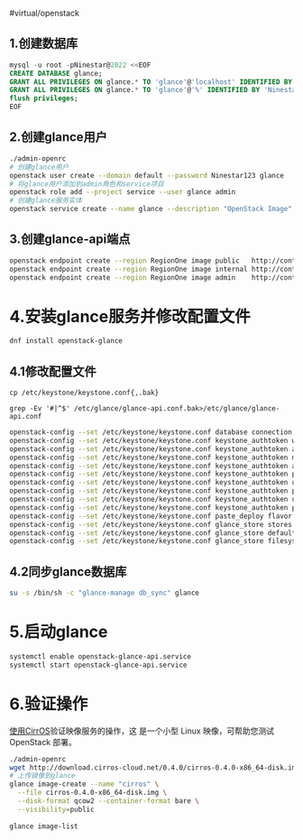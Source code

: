 #virtual/openstack

## 1.创建数据库

```sql
mysql -u root -pNinestar@2022 <<EOF
CREATE DATABASE glance;
GRANT ALL PRIVILEGES ON glance.* TO 'glance'@'localhost' IDENTIFIED BY 'Ninestar@2022';
GRANT ALL PRIVILEGES ON glance.* TO 'glance'@'%' IDENTIFIED BY 'Ninestar@2022';
flush privileges;
EOF
```

## 2.创建glance用户

```bash
./admin-openrc
# 创建glance用户
openstack user create --domain default --password Ninestar123 glance
# 将glance用户添加到admin角色和service项目
openstack role add --project service --user glance admin
# 创建glance服务实体
openstack service create --name glance --description "OpenStack Image" image

```

## 3.创建glance-api端点

```bash
openstack endpoint create --region RegionOne image public   http://controller:9292
openstack endpoint create --region RegionOne image internal http://controller:9292
openstack endpoint create --region RegionOne image admin    http://controller:9292

```

# 4.安装glance服务并修改配置文件

```bash
dnf install openstack-glance
```

## 4.1修改配置文件

`cp /etc/keystone/keystone.conf{,.bak}`

`grep -Ev '#|^$' /etc/glance/glance-api.conf.bak>/etc/glance/glance-api.conf`

```bash
openstack-config --set /etc/keystone/keystone.conf database connection mysql+pymysql://glance:Ninestar@2022@controller/glance
openstack-config --set /etc/keystone/keystone.conf keystone_authtoken www_authenticate_uri http://controller:5000
openstack-config --set /etc/keystone/keystone.conf keystone_authtoken auth_url http://controller:5000
openstack-config --set /etc/keystone/keystone.conf keystone_authtoken memcached_servers controller:11211
openstack-config --set /etc/keystone/keystone.conf keystone_authtoken auth_type password
openstack-config --set /etc/keystone/keystone.conf keystone_authtoken project_domain_name Default
openstack-config --set /etc/keystone/keystone.conf keystone_authtoken user_domain_name Default
openstack-config --set /etc/keystone/keystone.conf keystone_authtoken project_name service
openstack-config --set /etc/keystone/keystone.conf keystone_authtoken username glance
openstack-config --set /etc/keystone/keystone.conf keystone_authtoken password Ninestar123
openstack-config --set /etc/keystone/keystone.conf paste_deploy flavor keystone
openstack-config --set /etc/keystone/keystone.conf glance_store stores file,http
openstack-config --set /etc/keystone/keystone.conf glance_store default_store file
openstack-config --set /etc/keystone/keystone.conf glance_store filesystem_store_datadir /var/lib/glance/images/

```

## 4.2同步glance数据库

```bash
su -s /bin/sh -c "glance-manage db_sync" glance

```

# 5.启动glance

```bash
systemctl enable openstack-glance-api.service
systemctl start openstack-glance-api.service

```

# 6.验证操作

[使用CirrOS](http://launchpad.net/cirros "使用CirrOS")验证映像服务的操作，这 是一个小型 Linux 映像，可帮助您测试 OpenStack 部署。

```bash
./admin-openrc
wget http://download.cirros-cloud.net/0.4.0/cirros-0.4.0-x86_64-disk.img
# 上传镜像到glance
glance image-create --name "cirros" \
  --file cirros-0.4.0-x86_64-disk.img \
  --disk-format qcow2 --container-format bare \
  --visibility=public
  
glance image-list

```
